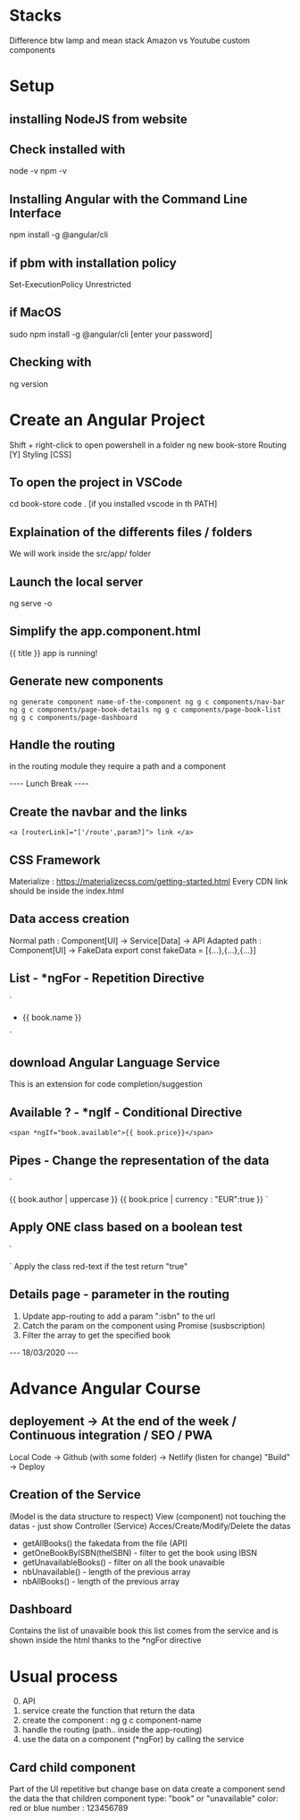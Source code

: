 # Stacks
Difference btw lamp and mean stack
Amazon vs Youtube custom components

# Setup
## installing NodeJS from website
## Check installed with
node -v
npm -v

## Installing Angular with the Command Line Interface
npm install -g @angular/cli

## if pbm with installation policy
Set-ExecutionPolicy Unrestricted

## if MacOS
sudo npm install -g @angular/cli
[enter your password]

## Checking with
ng version

# Create an Angular Project
Shift + right-click to open powershell in a folder
ng new book-store
Routing [Y]
Styling [CSS]

## To open the project in VSCode
cd book-store
code . [if you installed vscode in th PATH]

## Explaination of the differents files / folders
We will work inside the src/app/ folder

## Launch the local server
ng serve -o

## Simplify the app.component.html
<!-- line 333 -->
<span> {{ title }} app is running!</span>

<!-- last line -->
<router-outlet></router-outlet>

## Generate new components
`
ng generate component name-of-the-component
ng g c components/nav-bar
ng g c components/page-book-details
ng g c components/page-book-list
ng g c components/page-dashboard
`

## Handle the routing
in the routing module
they require a path and a component

---- Lunch Break ----

## Create the navbar and the links
`
<a [routerLink]="['/route',param?]"> link </a>
`

## CSS Framework
Materialize : https://materializecss.com/getting-started.html
Every CDN link should be inside the index.html

## Data access creation
Normal path : Component[UI] -> Service[Data] -> API
Adapted path : Component[UI] -> FakeData
export const fakeData = [{...},{...},{...}]

## List - *ngFor - Repetition Directive
`
<ul *ngFor="let book of myArray">
  <li> {{ book.name }} </li>
</ul>
`

## download Angular Language Service
This is an extension for code completion/suggestion

## Available ? - *ngIf - Conditional Directive
`
<span *ngIf="book.available">{{ book.price}}</span>
`

## Pipes - Change the representation of the data
`
<td>{{ book.author | uppercase }}</td>
<span>{{ book.price | currency : "EUR":true }}</span>
`

## Apply ONE class based on a boolean test
`
<tr [class.red-text]="!book.available">
`
Apply the class red-text if the test return "true"


## Details page - parameter in the routing
  1. Update app-routing to add a param ":isbn" to the url
  2. Catch the param on the component using Promise (susbscription)
  3. Filter the array to get the specified book


--- 18/03/2020 ---
# Advance Angular Course

## deployement -> At the end of the week / Continuous integration / SEO / PWA
Local Code -> Github (with some folder) -> Netlify (listen for change) "Build" -> Deploy

## Creation of the Service

(Model is the data structure to respect)
View (component) not touching the datas - just show
Controller (Service) Acces/Create/Modify/Delete the datas

- getAllBooks() the fakedata from the file (API)
- getOneBookByISBN(theISBN) - filter to get the book using IBSN
- getUnavailableBooks() - filter on all the book unavaible
- nbUnavailable() - length of the previous array
- nbAllBooks() - length of the previous array

## Dashboard
Contains the list of unavaible book
this list comes from the service
and is shown inside the html thanks to the *ngFor directive

# Usual process
0. API
1. service create the function that return the data
2. create the component : ng g c component-name
3. handle the routing (path.. inside the app-routing)
4. use the data on a component (*ngFor) by calling the service

## Card child component
Part of the UI repetitive but change base on data
create a component
send the data the that children component
type: "book" or "unavailable"
color: red or blue
number : 123456789
